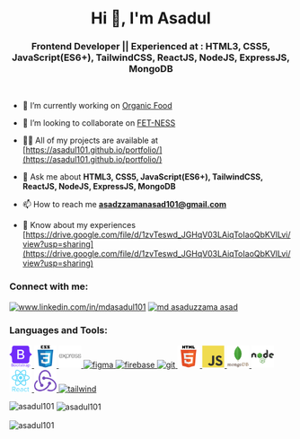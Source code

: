 <h1 align="center">Hi 👋, I'm Asadul</h1>
<h3 align="center">Frontend Developer || Experienced at : HTML3, CSS5, JavaScript(ES6+), TailwindCSS, ReactJS, NodeJS, ExpressJS, MongoDB</h3>

<img src="[oohttps://www.freepik.com/free-ai-image/close-up-cartoon-character-man-with-device_94961453.htm#fromView=keyword&page=1&position=1&uuid=9a741277-7fc8-4255-88c3-ffe1285ee013&query=Technology+Cartn](https://i.ibb.co/X1Dhh2C/boy-cartoon-character-running-books.jpg)" alt="">

- 🔭 I’m currently working on [Organic Food](https://assignment11-8fa81.web.app)

- 👯 I’m looking to collaborate on [FET-NESS](https://assigment-cetagory-client.web.app/)

- 👨‍💻 All of my projects are available at [https://asadul101.github.io/portfolio/](https://asadul101.github.io/portfolio/)

- 💬 Ask me about **HTML3, CSS5, JavaScript(ES6+), TailwindCSS, ReactJS, NodeJS, ExpressJS, MongoDB**

- 📫 How to reach me **asadzzamanasad101@gmail.com**

- 📄 Know about my experiences [https://drive.google.com/file/d/1zvTeswd_JGHqV03LAiqToIaoQbKVlLvi/view?usp=sharing](https://drive.google.com/file/d/1zvTeswd_JGHqV03LAiqToIaoQbKVlLvi/view?usp=sharing)



 

<h3 align="left">Connect with me:</h3>
<p align="left">
<a href="https://linkedin.com/in/www.linkedin.com/in/mdasadul101" target="blank"><img align="center" src="https://raw.githubusercontent.com/rahuldkjain/github-profile-readme-generator/master/src/images/icons/Social/linked-in-alt.svg" alt="www.linkedin.com/in/mdasadul101" height="30" width="40" /></a>
<a href="https://fb.com/md asaduzzama asad" target="blank"><img align="center" src="https://raw.githubusercontent.com/rahuldkjain/github-profile-readme-generator/master/src/images/icons/Social/facebook.svg" alt="md asaduzzama asad" height="30" width="40" /></a>
</p>


<h3 align="left">Languages and Tools:</h3>





<p align="left"> <a href="https://getbootstrap.com" target="_blank" rel="noreferrer"> <img src="https://raw.githubusercontent.com/devicons/devicon/master/icons/bootstrap/bootstrap-plain-wordmark.svg" alt="bootstrap" width="40" height="40"/> </a> <a href="https://www.w3schools.com/css/" target="_blank" rel="noreferrer"> <img src="https://raw.githubusercontent.com/devicons/devicon/master/icons/css3/css3-original-wordmark.svg" alt="css3" width="40" height="40"/> </a> <a href="https://expressjs.com" target="_blank" rel="noreferrer"> <img src="https://raw.githubusercontent.com/devicons/devicon/master/icons/express/express-original-wordmark.svg" alt="express" width="40" height="40"/> </a> <a href="https://www.figma.com/" target="_blank" rel="noreferrer"> <img src="https://www.vectorlogo.zone/logos/figma/figma-icon.svg" alt="figma" width="40" height="40"/> </a> <a href="https://firebase.google.com/" target="_blank" rel="noreferrer"> <img src="https://www.vectorlogo.zone/logos/firebase/firebase-icon.svg" alt="firebase" width="40" height="40"/> </a> <a href="https://git-scm.com/" target="_blank" rel="noreferrer"> <img src="https://www.vectorlogo.zone/logos/git-scm/git-scm-icon.svg" alt="git" width="40" height="40"/> </a> <a href="https://www.w3.org/html/" target="_blank" rel="noreferrer"> <img src="https://raw.githubusercontent.com/devicons/devicon/master/icons/html5/html5-original-wordmark.svg" alt="html5" width="40" height="40"/> </a> <a href="https://developer.mozilla.org/en-US/docs/Web/JavaScript" target="_blank" rel="noreferrer"> <img src="https://raw.githubusercontent.com/devicons/devicon/master/icons/javascript/javascript-original.svg" alt="javascript" width="40" height="40"/> </a> <a href="https://www.mongodb.com/" target="_blank" rel="noreferrer"> <img src="https://raw.githubusercontent.com/devicons/devicon/master/icons/mongodb/mongodb-original-wordmark.svg" alt="mongodb" width="40" height="40"/> </a> <a href="https://nodejs.org" target="_blank" rel="noreferrer"> <img src="https://raw.githubusercontent.com/devicons/devicon/master/icons/nodejs/nodejs-original-wordmark.svg" alt="nodejs" width="40" height="40"/> </a> <a href="https://reactjs.org/" target="_blank" rel="noreferrer"> <img src="https://raw.githubusercontent.com/devicons/devicon/master/icons/react/react-original-wordmark.svg" alt="react" width="40" height="40"/> </a> <a href="https://redux.js.org" target="_blank" rel="noreferrer"> <img src="https://raw.githubusercontent.com/devicons/devicon/master/icons/redux/redux-original.svg" alt="redux" width="40" height="40"/> </a> <a href="https://tailwindcss.com/" target="_blank" rel="noreferrer"> <img src="https://www.vectorlogo.zone/logos/tailwindcss/tailwindcss-icon.svg" alt="tailwind" width="40" height="40"/> </a> </p>

<p><img align="left" src="https://github-readme-stats.vercel.app/api/top-langs?username=asadul101&show_icons=true&locale=en&layout=compact" alt="asadul101" /></p>




<p>&nbsp;<img align="center" src="https://github-readme-stats.vercel.app/api?username=asadul101&show_icons=true&locale=en" alt="asadul101" /></p>

<p><img align="center" src="https://github-readme-streak-stats.herokuapp.com/?user=asadul101&" alt="asadul101" /></p>
